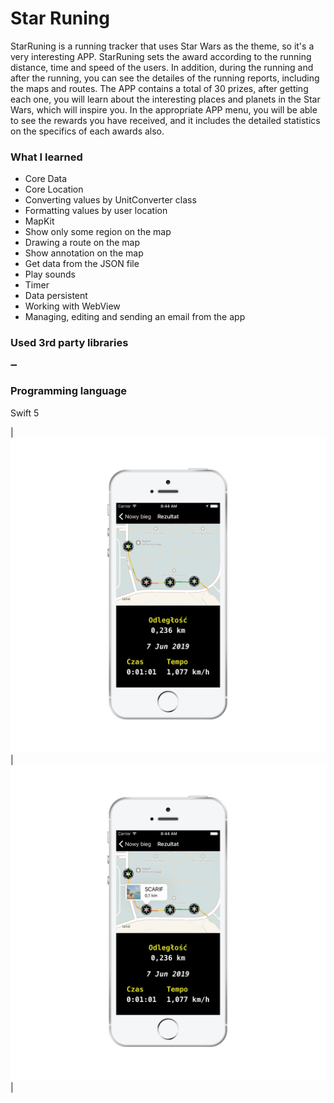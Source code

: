 # Star Runing
StarRuning is a running tracker that uses Star Wars as the theme, so it's a very interesting APP. StarRuning sets the award according to the running distance, time and speed of the users. In addition, during the running and after the running, you can see the detailes of the running reports, including the maps and routes. The APP contains a total of 30 prizes, after getting each one, you will learn about the interesting places and planets in the Star Wars, which will inspire you. In the appropriate APP menu, you will be able to see the rewards you have received, and it includes the detailed statistics on the specifics of each awards also.

### What I learned
* Core Data
* Core Location
* Converting values by UnitConverter class
* Formatting values by user location
* MapKit
* Show only some region on the map
* Drawing a route on the map
* Show annotation on the map
* Get data from the JSON file
* Play sounds
* Timer
* Data persistent
* Working with WebView
* Managing, editing and sending an email from the app

### Used 3rd party libraries
➖

### Programming language
Swift 5



| ![](images/5.png) | ![](images/6.png) |

